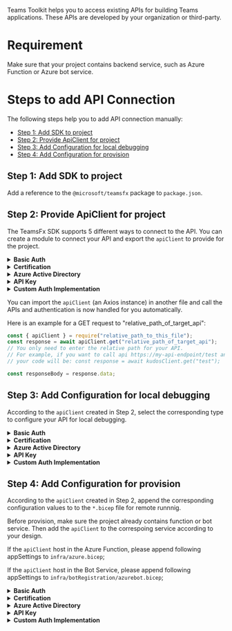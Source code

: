 Teams Toolkit helps you to access existing APIs for building Teams applications. These APIs are developed by your organization or third-party. 

# Requirement
Make sure that your project contains backend service, such as Azure Function or Azure bot service.

# Steps to add API Connection
The following steps help you to add API connection manually:
- [Step 1: Add SDK to project](#step-1-add-sdk-to-project)
- [Step 2: Provide ApiClient for project](#step-2-provide-apiclient-for-project)
- [Step 3: Add Configuration for local debugging](#step-3-add-configuration-for-local-debugging)
- [Step 4: Add Configuration for provision](#step-4-add-configuration-for-provision)

## Step 1: Add SDK to project
Add a reference to the `@microsoft/teamsfx` package to `package.json`.


## Step 2: Provide ApiClient for project
The TeamsFx SDK supports 5 different ways to connect to the API. You can create a module to connect your API and export the `apiClient` to provide for the project.

<details>
<summary><b>Basic Auth
</b></summary>

Sample code for Basic Auth
```javascript
const teamsfxSdk = require("@microsoft/teamsfx");

// Initialize a new axios instance to call your API
const authProvider = new teamsfxSdk.BasicAuthProvider(
  process.env.TEAMSFX_API_USERNAME,
  process.env.TEAMSFX_API_PASSWORD
);
const apiClient = teamsfxSdk.createApiClient(
  process.env.TEAMSFX_API_ENDPOINT,
  authProvider
);
module.exports.apiClient = apiClient;
```
</details>
<details>
<summary><b>Certification
</b></summary>

Sample code for Certification
```javascript
const teamsfxSdk = require("@microsoft/teamsfx");

// Initialize a new axios instance to call your API
const authProvider = new teamsfxSdk.CertificateAuthProvider(
  // TODO: 
  // 1. Add code to read your certificate and private key.
  // 2. Replace "<your-cert>" and "<your-private-key>" with your actual certificate and private key values
  // If you have a .pfx certificate, you can use the `createPfxCertOption` function to initialize your certificate
  teamsfxSdk.createPemCertOption("<your-cert>", "<your-private-key>")
);
const apiClient = teamsfxSdk.createApiClient(
  process.env.TEAMSFX_API_ENDPOINT,
  authProvider
);
module.exports.apiClient = apiClient;
```
</details>
<details>
<summary><b>Azure Active Directory
</b></summary>

There are 2 scenarios here, please choose one of them. 
- Scenario 1 is reusing the project AAD app, make sure your project contains an existing AAD app.
- Scenario 2 is using an existing AAD App.

```javascript
const teamsfxSdk = require("@microsoft/teamsfx");
// There are 2 scenarios here, please choose one of them. This sample uses the client credential flow to acquire a token for your API.
// Scenario 1. reuse the project AAD app.
const appAuthConfig: AppCredentialAuthConfig = {
  authorityHost: process.env.AAD_APP_OAUTH_AUTHORITY_HOST,
  clientId: process.env.TEAMSFX_API_CLIENT_ID,
  tenantId: process.env.TEAMSFX_API_TENANT_ID,
  clientSecret: process.env.TEAMSFX_API_CLIENT_SECRET,
};
// Scenario 2. use an existing AAD App.
const appAuthConfig: AppCredentialAuthConfig = {
  authorityHost: "https://login.microsoftonline.com",
  clientId: process.env.TEAMSFX_API_CLIENT_ID,
  tenantId: process.env.TEAMSFX_API_TENANT_ID,
  clientSecret: process.env.TEAMSFX_API_CLIENT_SECRET,
};
const appCredential = new AppCredential(appAuthConfig);
// Initialize a new axios instance to call your API
const authProvider = new teamsfxSdk.BearerTokenAuthProvider(
  // TODO: Replace '<your-api-scope>' with your required API scope
  async () => (await appCredential.getToken("<your-api-scope>")).token
);
const apiClient= teamsfxSdk.createApiClient(
  process.env.TEAMSFX_API_ENDPOINT,
  authProvider
);
module.exports.apiClient= apiClient;
```
</details>
<details>
<summary><b>API Key
</b></summary>

Sample code for API Key
```javascript
const teamsfxSdk = require("@microsoft/teamsfx");

// Initialize a new axios instance to call kudos, store API key in request header.
const authProvider = new teamsfxSdk.ApiKeyProvider(
  "{API-KEY-name}",
  process.env.TEAMSFX_API_API_KEY,
  teamsfxSdk.ApiKeyLocation.Header
);
// or store API key in request params.
const authProvider = new teamsfxSdk.ApiKeyProvider(
  "{API-KEY-name}",
  process.env.TEAMSFX_API_API_KEY,
  teamsfxSdk.ApiKeyLocation.QueryParams
);
const apiClient = teamsfxSdk.createApiClient(
  process.env.TEAMSFX_API_ENDPOINT,
  authProvider
);
module.exports.apiClient = apiClient;
```
</details>
<details>
<summary><b>Custom Auth Implementation
</b></summary>

Sample code for Custom Auth Implementation
```javascript
const teamsfxSdk = require("@microsoft/teamsfx");

// A custom authProvider implements the `AuthProvider` interface.
// This sample authProvider implementation will set a custom property in the request header
class CustomAuthProvider {
  customProperty;
  customValue;

  constructor(customProperty, customValue) {
    this.customProperty = customProperty;
    this.customValue = customValue;
  }

  // Replace the sample code with your own logic.
  AddAuthenticationInfo = async (config) => {
    if (!config.headers) {
      config.headers = {};
    }
    config.headers[this.customProperty] = this.customValue;
    return config;
  };
}

const authProvider = new CustomAuthProvider(
  // You can also add configuration to the file `.env.teamsfx.local` and use `process.env.{setting_name}` to read the configuration. For example:
  //  process.env.TEAMSFX_API_CUSTOM_PROPERTY,
  //  process.env.TEAMSFX_API_CUSTOM_VALUE
  "customPropery",
  "customValue"
);
// Initialize a new axios instance to call your API
const apiClient = teamsfxSdk.createApiClient(
  process.env.TEAMSFX_API_ENDPOINT,
  authProvider
);
module.exports.apiClient = apiClient;
```
</details>

You can import the `apiClient` (an Axios instance) in another file and call the APIs and authentication is now handled for you automatically.

Here is an example for a GET request to "relative_path_of_target_api":
```javascript
const { apiClient } = require("relative_path_to_this_file");
const response = await apiClient.get("relative_path_of_target_api");
// You only need to enter the relative path for your API.
// For example, if you want to call api https://my-api-endpoint/test and you configured https://my-api-endpoint as the API endpoint,
// your code will be: const response = await kudosClient.get("test");

const responseBody = response.data;
```


## Step 3: Add Configuration for local debugging
According to the `apiClient` created in Step 2, select the corresponding type to configure your API for local debugging.

<details>
<summary><b>Basic Auth
</b></summary>

Append your Api connection configuration to `env/.env.local`
```
...
// set up environment variables required by teamsfx
TEAMSFX_API_ENDPOINT =
TEAMSFX_API_USERNAME =
TEAMSFX_API_PASSWORD =
```
</details>
<details>
<summary><b>Certification
</b></summary>

Append your Api connection configuration to `env/.env.local`
```
...
// set up environment variables required by teamsfx
TEAMSFX_API_ENDPOINT =
```
</details>
<details>
<summary><b>Azure Active Directory
</b></summary>

There are 2 scenarios here, please choose one of them. 
- Scenario 1 is reusing the project AAD app, make sure your project contains an existing AAD app.
- Scenario 2 is using an existing AAD App.

Append your Api connection configuration to `env/.env.local`
```
...
// set up environment variables required by teamsfx
TEAMSFX_API_ENDPOINT =
// Scenario 1
TEAMSFX_API_TENANT_ID = 
TEAMSFX_API_CLIENT_ID = 
TEAMSFX_API_CLIENT_SECRET = 
AAD_APP_OAUTH_AUTHORITY_HOST = 
// Scenario 2
TEAMSFX_API_TENANT_ID =
TEAMSFX_API_CLIENT_ID =
TEAMSFX_API_CLIENT_SECRET =
```
</details>
<details>
<summary><b>API Key
</b></summary>

Append your Api connection configuration to `./env/.env.local`
```
...
// set up environment variables required by teamsfx
TEAMSFX_API_ENDPOINT =
TEAMSFX_API_API_KEY =
```
</details>
<details>
<summary><b>Custom Auth Implementation
</b></summary>

Append your Api connection configuration to `env/.env.local`
```
...
// set up environment variables required by teamsfx
TEAMSFX_API_ENDPOINT=
```
</details>


## Step 4: Add Configuration for provision
According to the `apiClient` created in Step 2, append the corresponding configuration values to to the `*.bicep` file for remote runnnig.

Before provision, make sure the project already contains function or bot service. Then add the `apiClient` to the correspoing service according to your design.

If the `apiClient` host in the Azure Function, please append following appSettings to `infra/azure.bicep`;

If the `apiClient` host in the Bot Service, please append following appSettings to `infra/botRegistration/azurebot.bicep`;

<details>
<summary><b>Basic Auth
</b></summary>

- Host in the Azure Function, append following values to `infra/azure.bicep`
```bicep
...
// Azure Functions that hosts your function code
resource functionApp 'Microsoft.Web/sites@2021-02-01' = {
  ...
      appSettings: [
        {
          name: 'TEAMSFX_API_ENDPOINT',
          value: ''
        }
        {
          name: 'TEAMSFX_API_USERNAME',
          value: ''
        }
        {
          name: 'TEAMSFX_API_USERNAME',
          value: ''
        }
        ...
```

- Host in the Bot Service, append following values to `infra/botRegistration/azurebot.bicep`
```bicep
...
// Register your web service as a bot with the Bot Framework
resource botService 'Microsoft.BotService/botServices@2021-03-01' = {
  ...
  properties: {
    TEAMSFX_API_ENDPOINT: ''
    TEAMSFX_API_USERNAME: ''
    TEAMSFX_API_USERNAME: ''
    ...
  }
```
</details>
<details>
<summary><b>Certification
</b></summary>

- Host in the Azure Function, append following values to `infra/azure.bicep`
```bicep
...
// Azure Functions that hosts your function code
resource functionApp 'Microsoft.Web/sites@2021-02-01' = {
  ...
      appSettings: [
        {
          name: 'TEAMSFX_API_ENDPOINT',
          value: ''
        }
        ...
```

- Host in the Bot Service, append following values to `infra/botRegistration/azurebot.bicep`
```bicep
...
// Register your web service as a bot with the Bot Framework
resource botService 'Microsoft.BotService/botServices@2021-03-01' = {
  ...
  properties: {
    TEAMSFX_API_ENDPOINT: ''
    ...
  }
```
</details>
<details>
<summary><b>Azure Active Directory
</b></summary>

- Host in the Azure Function, append following values to `infra/azure.bicep`
```bicep
...
// Azure Functions that hosts your function code
resource functionApp 'Microsoft.Web/sites@2021-02-01' = {
  ...
      appSettings: [
        {
          name: 'TEAMSFX_API_ENDPOINT',
          value: ''
        }
        // Scenario 1
        {
          name: 'TEAMSFX_API_TENANT_ID',
          value: ''
        }
        {
          name: 'TEAMSFX_API_CLIENT_ID',
          value: ''
        }
        {
          name: 'TEAMSFX_API_CLIENT_SECRET',
          value: ''
        }
        {
          name: 'AAD_APP_OAUTH_AUTHORITY_HOST',
          value: ''
        }

        // Scenario 2
        {
          name: 'TEAMSFX_API_TENANT_ID',
          value: ''
        }
        {
          name: 'TEAMSFX_API_CLIENT_ID'
          value: '' 
        }
        {
          name: 'TEAMSFX_API_CLIENT_SECRET',
          value: ''
        }
        ...
```

- Host in the Bot Service, append following values to `infra/botRegistration/azurebot.bicep`
```bicep
...
// Register your web service as a bot with the Bot Framework
resource botService 'Microsoft.BotService/botServices@2021-03-01' = {
  ...
  properties: {
    TEAMSFX_API_ENDPOINT: ''
    // Scenario 1
    TEAMSFX_API_TENANT_ID = 
    TEAMSFX_API_CLIENT_ID = 
    TEAMSFX_API_CLIENT_SECRET = 
    AAD_APP_OAUTH_AUTHORITY_HOST = 
    // Scenario 2
    TEAMSFX_API_TENANT_ID =
    TEAMSFX_API_CLIENT_ID =
    TEAMSFX_API_CLIENT_SECRET =
    ...
  }
```
</details>
<details>
<summary><b>API Key
</b></summary>

- Host in the Azure Function, append following values to `infra/azure.bicep`
```bicep
...
// Azure Functions that hosts your function code
resource functionApp 'Microsoft.Web/sites@2021-02-01' = {
  ...
      appSettings: [
        {
          name: 'TEAMSFX_API_ENDPOINT',
          value: ''
        }
        {
          name: 'TEAMSFX_API_API_KEY',
          value: ''
        }
        ...
```

- Host in the Bot Service, append following values to `infra/botRegistration/azurebot.bicep`
```bicep
...
// Register your web service as a bot with the Bot Framework
resource botService 'Microsoft.BotService/botServices@2021-03-01' = {
  ...
  properties: {
    TEAMSFX_API_ENDPOINT: ''
    TEAMSFX_API_API_KEY: ''
    ...
  }
```
</details>
<details>
<summary><b>Custom Auth Implementation
</b></summary>

- Host in the Azure Function, append following values to `infra/azure.bicep`
```bicep
...
// Azure Functions that hosts your function code
resource functionApp 'Microsoft.Web/sites@2021-02-01' = {
  ...
      appSettings: [
        {
          name: 'TEAMSFX_API_ENDPOINT',
          value: ''
        }
        ...
```

- Host in the Bot Service, append following values to `infra/botRegistration/azurebot.bicep`
```bicep
...
// Register your web service as a bot with the Bot Framework
resource botService 'Microsoft.BotService/botServices@2021-03-01' = {
  ...
  properties: {
    TEAMSFX_API_ENDPOINT: ''
    ...
  }
```
</details>